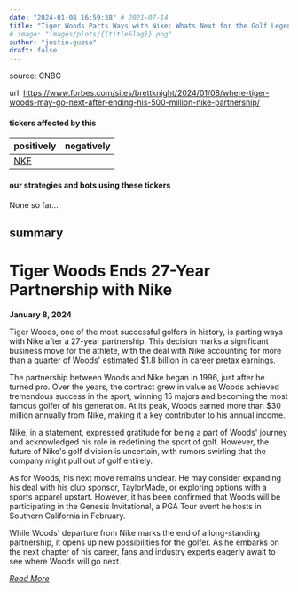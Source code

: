 ```yaml
---
date: "2024-01-08 16:59:38" # 2021-07-14
title: "Tiger Woods Parts Ways with Nike: Whats Next for the Golf Legend?"
# image: "images/plots/{{titleSlag}}.png"
author: "justin-guese"
draft: false
---
```


source: CNBC

url: <a href='https://www.forbes.com/sites/brettknight/2024/01/08/where-tiger-woods-may-go-next-after-ending-his-500-million-nike-partnership/' target='_blank'>https://www.forbes.com/sites/brettknight/2024/01/08/where-tiger-woods-may-go-next-after-ending-his-500-million-nike-partnership/</a>

#### tickers affected by this

| positively | negatively |
|------------|------------
| <a href='https://finance.yahoo.com/quote/NKE' target='_blank'>NKE</a> |  |

#### our strategies and bots using these tickers

None so far...

## summary

# Tiger Woods Ends 27-Year Partnership with Nike

**January 8, 2024**

Tiger Woods, one of the most successful golfers in history, is parting ways with Nike after a 27-year partnership. This decision marks a significant business move for the athlete, with the deal with Nike accounting for more than a quarter of Woods' estimated $1.8 billion in career pretax earnings.

The partnership between Woods and Nike began in 1996, just after he turned pro. Over the years, the contract grew in value as Woods achieved tremendous success in the sport, winning 15 majors and becoming the most famous golfer of his generation. At its peak, Woods earned more than $30 million annually from Nike, making it a key contributor to his annual income.

Nike, in a statement, expressed gratitude for being a part of Woods' journey and acknowledged his role in redefining the sport of golf. However, the future of Nike's golf division is uncertain, with rumors swirling that the company might pull out of golf entirely.

As for Woods, his next move remains unclear. He may consider expanding his deal with his club sponsor, TaylorMade, or exploring options with a sports apparel upstart. However, it has been confirmed that Woods will be participating in the Genesis Invitational, a PGA Tour event he hosts in Southern California in February.

While Woods' departure from Nike marks the end of a long-standing partnership, it opens up new possibilities for the golfer. As he embarks on the next chapter of his career, fans and industry experts eagerly await to see where Woods will go next.

*[Read More](https://www.forbes.com/sites/brettknight/2024/01/08/where-tiger-woods-may-go-next-after-ending-his-500-million-nike-partnership/?sh=24dff73654d7)*